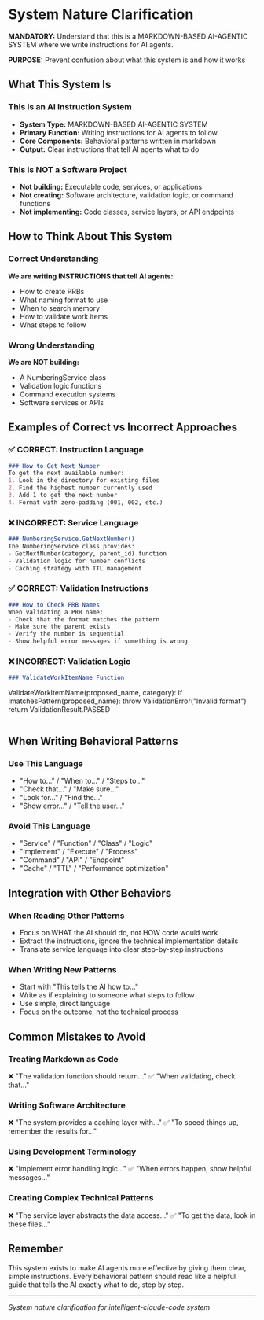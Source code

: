 # System Nature Clarification

**MANDATORY:** Understand that this is a MARKDOWN-BASED AI-AGENTIC SYSTEM where we write instructions for AI agents.

**PURPOSE:** Prevent confusion about what this system is and how it works

## What This System Is

### This is an AI Instruction System
- **System Type:** MARKDOWN-BASED AI-AGENTIC SYSTEM
- **Primary Function:** Writing instructions for AI agents to follow
- **Core Components:** Behavioral patterns written in markdown
- **Output:** Clear instructions that tell AI agents what to do

### This is NOT a Software Project  
- **Not building:** Executable code, services, or applications
- **Not creating:** Software architecture, validation logic, or command functions
- **Not implementing:** Code classes, service layers, or API endpoints

## How to Think About This System

### Correct Understanding
**We are writing INSTRUCTIONS that tell AI agents:**
- How to create PRBs
- What naming format to use
- When to search memory
- How to validate work items
- What steps to follow

### Wrong Understanding
**We are NOT building:**
- A NumberingService class
- Validation logic functions  
- Command execution systems
- Software services or APIs

## Examples of Correct vs Incorrect Approaches

### ✅ CORRECT: Instruction Language
```markdown
### How to Get Next Number
To get the next available number:
1. Look in the directory for existing files
2. Find the highest number currently used
3. Add 1 to get the next number
4. Format with zero-padding (001, 002, etc.)
```

### ❌ INCORRECT: Service Language
```markdown
### NumberingService.GetNextNumber()
The NumberingService class provides:
- GetNextNumber(category, parent_id) function
- Validation logic for number conflicts
- Caching strategy with TTL management
```

### ✅ CORRECT: Validation Instructions
```markdown
### How to Check PRB Names
When validating a PRB name:
- Check that the format matches the pattern
- Make sure the parent exists
- Verify the number is sequential
- Show helpful error messages if something is wrong
```

### ❌ INCORRECT: Validation Logic
```markdown
### ValidateWorkItemName Function
```
ValidateWorkItemName(proposed_name, category):
  if !matchesPattern(proposed_name):
    throw ValidationError("Invalid format")
  return ValidationResult.PASSED
```
```

## When Writing Behavioral Patterns

### Use This Language
- "How to..." / "When to..." / "Steps to..."
- "Check that..." / "Make sure..."
- "Look for..." / "Find the..."
- "Show error..." / "Tell the user..."

### Avoid This Language  
- "Service" / "Function" / "Class" / "Logic"
- "Implement" / "Execute" / "Process"
- "Command" / "API" / "Endpoint"
- "Cache" / "TTL" / "Performance optimization"

## Integration with Other Behaviors

### When Reading Other Patterns
- Focus on WHAT the AI should do, not HOW code would work
- Extract the instructions, ignore the technical implementation details
- Translate service language into clear step-by-step instructions

### When Writing New Patterns
- Start with "This tells the AI how to..."
- Write as if explaining to someone what steps to follow
- Use simple, direct language
- Focus on the outcome, not the technical process

## Common Mistakes to Avoid

### Treating Markdown as Code
❌ "The validation function should return..."
✅ "When validating, check that..."

### Writing Software Architecture
❌ "The system provides a caching layer with..."
✅ "To speed things up, remember the results for..."

### Using Development Terminology  
❌ "Implement error handling logic..."
✅ "When errors happen, show helpful messages..."

### Creating Complex Technical Patterns
❌ "The service layer abstracts the data access..."
✅ "To get the data, look in these files..."

## Remember
This system exists to make AI agents more effective by giving them clear, simple instructions. Every behavioral pattern should read like a helpful guide that tells the AI exactly what to do, step by step.

---
*System nature clarification for intelligent-claude-code system*
